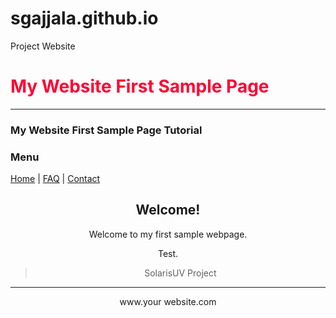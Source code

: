 # sgajjala.github.io
Project Website
<html>
<head>
<title>My First Web Page </title>
</head>
<body>
<LEFT>
     <h1><FONT COLOR = #FF0033>My Website First Sample Page</FONT> </h1>
<hr>
</center>
     <h3>My Website First Sample Page Tutorial</h3>
<h3>Menu</h3>
<a href="#/" target="_blank" >Home</a> |
<a href="#/" target="_self" >FAQ</a> |
<a href="#/" target="_top" >Contact</a
      </td>
     <td valign="top"><h2 align="center">Welcome!</h2>
     <Div Align = "center"><p>Welcome to my first sample webpage. 
     </p>
     <p> Test. </p>
     <blockquote>
       <p> SolarisUV Project </p>
</Div>
<hr>
     <td width="200">
       <footer><Div Align = "center">www.your website.com</Div></footer>
     <td height="50"
<hr>
</body>
</html>
